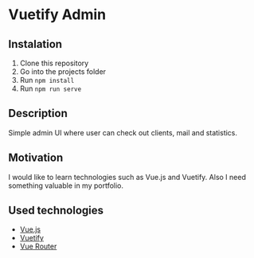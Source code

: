 # Vuetify Admin
## Instalation 
1. Clone this repository
2. Go into the projects folder
3. Run `npm install` 
4. Run `npm run serve`
## Description
Simple admin UI where user can check out clients, mail and statistics.
## Motivation 
I would like to learn technologies such as Vue.js and Vuetify. Also I need something valuable in my portfolio. 
## Used technologies 
* [Vue.js](https://vuejs.org/)
* [Vuetify](https://vuetifyjs.com/en/)
* [Vue Router](https://router.vuejs.org/) 
